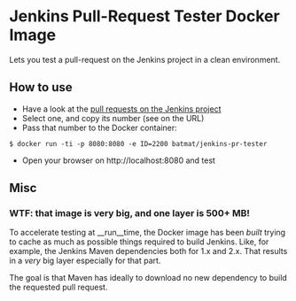 # Jenkins Pull-Request Tester Docker Image

Lets you test a pull-request on the Jenkins project in a clean environment.

## How to use

* Have a look at the [pull requests on the Jenkins project](https://github.com/jenkinsci/jenkins/pulls)
* Select one, and copy its number (see on the URL)
* Pass that number to the Docker container:

```shell
$ docker run -ti -p 8080:8080 -e ID=2200 batmat/jenkins-pr-tester
```

* Open your browser on http://localhost:8080 and test

## Misc
### WTF: that image is very big, and one layer is 500+ MB!

To accelerate testing at __run__time, the Docker image has been _built_ trying to cache
as much as possible things required to build Jenkins.
Like, for example, the Jenkins Maven dependencies both for 1.x and 2.x.
That results in a *very* big layer especially for that part.

The goal is that Maven has ideally to download no new dependency to build the requested
pull request.
